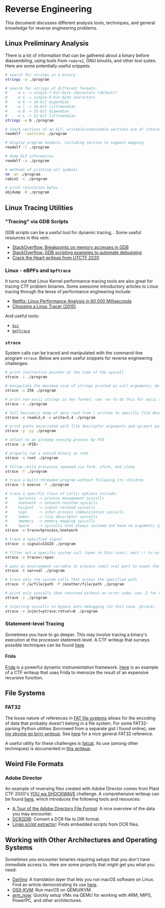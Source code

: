 # Reverse Engineering

This document discusses different analysis tools, techniques, and general knowledge for reverse engineering problems.

## Linux Preliminary Analysis

There is a lot of information that can be gathered about a binary before diassembling, using tools from `radare2`, GNU binutils, and other tool suites. Here are some potentially useful snippets:

```sh
# search for strings in a binary
strings -a ./program

# search for strings of different formats:
#    -e s -> single-7-bit-byte characters (default)
#    -e S -> single-8-bit-byte characters
#    -e b -> 16-bit bigendian
#    -e l -> 16-bit littleendian
#    -e B -> 32-bit bigendian
#    -e L -> 32-bit littleendian
strings -e b ./program

# check sections of an ELF; writable/executable sections are of interest
readelf --sections ./program

# display program headers, including section to segment mapping
readelf -l ./program

# dump ELF information
readelf -a ./program

# methods of printing all symbols
nm -an ./program
rabin2 -s ./program

# print relocation bytes
objdump -R ./program
```

## Linux Tracing Utilities

### "Tracing" via GDB Scripts

GDB scripts can be a useful tool for dynamic tracing, . Some useful resources in this vein:

* [StackOverflow: Breakpoints on memory accesses in GDB](https://stackoverflow.com/questions/58851/can-i-set-a-breakpoint-on-memory-access-in-gdb)
* [StackOverflow: GDB scripting examples to automate debugging](https://stackoverflow.com/questions/10748501/what-are-the-best-ways-to-automate-a-gdb-debugging-session)
* [Crack the Heart writeup from UTCTF 2020](https://spotless.tech/utctf-ctf-2020-Crack_the_heart.html)

### Linux - eBPFs and `bpftrace`

It turns out that Linux Kernel performance-tracing tools are also great for tracing CTF problem binaries. Some awesome introductory articles to Linux tracing through the lense of performance engineering include:

* [Netflix: Linux Performance Analysis in 60,000 Milliseconds](https://netflixtechblog.com/linux-performance-analysis-in-60-000-milliseconds-accc10403c55)
* [Choosing a Linux Tracer (2015)](http://www.brendangregg.com/blog/2015-07-08/choosing-a-linux-tracer.html)

And useful tools:

* [`bcc`](https://github.com/iovisor/bcc)
* [`bpftrace`](https://github.com/iovisor/bpftrace)

### `strace`

System calls can be traced and manipulated with the command-line program `strace`. Below are some useful snippets for reverse engineering challenges:

```sh
# print instruction pointer at the time of the syscall
strace -i ./program

# manipulate the maximum size of strings printed as call arguments; default is 32
strace -s 256 ./program

# print non-ascii strings in hex format; use -xx to do this for ascii strings, too
strace -x ./program

# full hex/ascii dump of data read from / written to specific file descriptors
strace -e read=3,4 -e write=3,4 ./program

# print paths associated with file descriptor arguments and ip:port pairs for socket file descriptors
strace -y -yy ./program

# attach to an already-running process by PID
strace -p <PID>

# properly run a setuid binary as root
strace -u root ./program

# follow child processes spawned via fork, vfork, and clone
strace -f ./program

# trace a multi-threaded program without following its children
strace -b execve -f ./program

# trace a specific class of calls; options include:
#     %process -> process management syscalls
#     %network -> network-related syscalls
#     %signal  -> signal-related syscalls
#     %ipc     -> inter-process communication syscalls
#     %desc    -> file descriptor syscalls
#     %memory  -> memory mapping syscalls
#     %pure    -> syscalls that always succeed and have no arguments (getuid, getpid, etc.)
strace -e trace=%process,%network

# trace a specified signal
strace -e signal=SIGIO ./program

# filter out a specific system call (open in this case); omit \! to only include that syscall
strace -e trace=\!open

# pass an environment variable to process (omit =val part to unset the variable)
strace -E var=val ./program

# trace only the system calls that access the specified path
strace -P /a/file/path -P /another/file/path ./program

# print only syscalls that returned without an error code; use -Z for calls that returned WITH an error code
strace -z ./program

# injecting syscalls to bypass anti-debugging (in this case, ptrace)
strace -e inject=ptrace:retval=0 ./program
```

### Statement-level Tracing

Sometimes you have to go deeper. This may involve tracing a binary's execution at the processor statement-level. A CTF writeup that surveys possible techniques can be found [here](https://fevral.github.io/2017/08/13/flareon2015-2.html).

#### Frida

[Frida](https://frida.re/) is a powerful dynamic instrumentation framework. [Here](https://sectt.github.io/writeups/Volga20/f-hash/README) is an example of a CTF writeup that uses Frida to memoize the result of an expensive recursive function.

## File Systems

### FAT32

The loose nature of references in [FAT file systems](https://en.wikipedia.org/wiki/Design_of_the_FAT_file_system) allows for the encoding of data that probably doesn't belong in a file system. For some FAT32-parsing Python utilities (borrowed from a separate gist I found online), see [my strcmp go brrrr writeup](https://github.com/welchbj/ctf/tree/master/writeups/2020/PlaidCTF/file-system-based-strcmp-go-brrrr). See [here](https://www.pjrc.com/tech/8051/ide/fat32.html) for a nice general FAT32 reference.

A useful utility for these challenges is [fatcat](https://github.com/Gregwar/fatcat). Its use (among other techniques) is documented in [this writeup](https://ctftime.org/writeup/20091).

## Weird File Formats

### Adobe Director

An example of reversing files created with Adobe Director comes from Plaid CTF 2020's [YOU wa SHOCKWAVE](https://ctftime.org/task/11307) challenge. A comprehensive writeup can be found [here](https://github.com/jacopotediosi/Writeups/tree/master/CTF/2020/PlaidCTF-2020/Rev-You_wa_shockwave-250), which introduces the following tools and resources:

* [A Tour of the Adobe Directory File Format](https://medium.com/@nosamu/a-tour-of-the-adobe-director-file-format-e375d1e063c0): A nice overview of the data you may encounter.
* [DCR2DIR](https://github.com/Brian151/OpenShockwave/tree/master/tools/imports): Convert a DCR file to DIR format.
* [Lingo script extractor](https://alex-dev.org/lscrtoscript/): Finds embedded scripts from DCR files.

## Working with Other Architectures and Operating Systems

Sometimes you encounter binaries requiring setups that you don't have immediate access to. Here are some projects that might get you what you need:

* [Darling](https://www.darlinghq.org/): A translation layer that lets you run macOS software on Linux. Find an article demonstrating its use [here](https://0xdf.gitlab.io/2019/07/01/darling-running-macos-binaries-on-linux.html).
* [OSX-KVM](https://github.com/kholia/OSX-KVM): Run macOS on QEMU/KVM.
* [arm_now](https://github.com/nongiach/arm_now): Quickly setup VMs via QEMU for working with ARM, MIPS, PowerPC, and other architectures.

